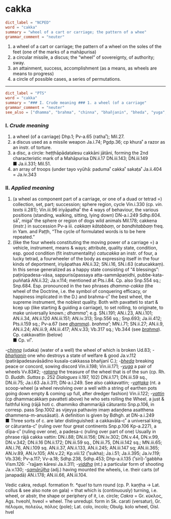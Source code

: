 # cakka

``` toml
dict_label = "NCPED"
word = "cakka"
summary = "wheel of a cart or carriage; the pattern of a whee"
grammar_comment = "neuter"
```

1. a wheel of a cart or carriage; the pattern of a wheel on the soles of the feet (one of the marks of a mahāpurisa)
2. a circular missile, a discus; the “wheel” of sovereignty, of authority; sway.
3. an attainment, success, accomplishment (as a means, as wheels are means to progress)
4. a circle of possible cases, a series of permutations.

--------------------

``` toml
dict_label = "PTS"
word = "cakka"
summary = "### I. Crude meaning ### 1. a wheel (of a carriage"
grammar_comment = "neuter"
see_also = ["dhamma", "brahma", "chinna", "bhañjanin", "bheda", "yuga", "ratana", "vaṭṭaka", "vattin", "viddha", "samārūḷha"]
```

### I. *Crude meaning* ###

1. a wheel (of a carriage) Dhp.1; Pv\-a.65 (ratha˚); Mil.27.
2. a discus used as a missile weapon Ja.i.74; Pgdp.36; cp khura˚ a razor as an instr. of torture.
3. a disc, a circle: heṭṭhāpādatalesu cakkāni jātāni, forming the 2nd characteristic mark of a Mahāpurisa DN.ii.17 DN.iii.143; DN.iii.149  
   ■ Ja.ii.331; Mil.51.
4. an array of troops (under tayo vyūhā: paduma˚ cakka˚ sakaṭa˚ Ja.ii.404 = Ja.iv.343

### II. *Applied meaning* ###

1. (a wheel as component part of a carriage, or one of a duad or tetrad =) collection, set, part; succession; sphere region, cycle Vin.i.330 (cp. *vin. texts* ii.281); Vin.iii.96 iriyāpatha˚ the 4 ways of behaviour, the various positions (standing, walking, sitting, lying down) DN\-a.i.249 Sdhp.604. sā˚, miga˚ the sphere or region of dogs wild animals Mil.178; cakkena (instr.) in succession Pv\-a iii. *cakkaṃ kātabbaṃ*, or *bandhitabbaṃ* freq. in Yam. and Paṭṭh, “The cycle of formulated words is to be here repeated.”
2. (like the four wheels constituting the moving power of a carriage =) a vehicle, instrument, means & ways; attribute, quality state, condition, esp. good condition (fit instrumentality) *catucakka* an instr. of four, a lucky tetrad, a fourwheeler of the body as expressing itself in the four kinds of deportment, iriyāpathas AN.ii.32; SN.i.16, SN.i.63 (catucakkaṃ). In this sense generalized as a happy state consisting of “4 blessings”: paṭirūpadesa\-vāsa, sappurisûpassaya atta\-sammāpaṇidhi, pubbe\-kata\-puññatā AN.ii.32; Ja.v.114; mentioned at Pts.i.84. Cp. also Snp.554 sq.; Snp.684. Esp. pronounced in the two phrases *dhamma\-cakka* (the wheel of the Doctrine, i.e. the symbol of conquering efficacy, or happiness implicated in the D.) and brahma\-c˚ the best wheel, the supreme instrument, the noblest quality. Both with pavatteti to start & kcep up (like starting & guiding a carriage), to set rolling, to originate, to make universally known.; *dhamma˚*; e.g. SN.i.191; AN.i.23, AN.i.101; AN.ii.34, AN.ii.120 AN.iii.151; AN.iv.313; Snp.556 sq.; Snp.693; Ja.iii.412; Pts.ii.159 sq.; Pv\-a.67 (see *[dhamma](dhamma.md)*). *brahma˚*; MN.i.71; SN.ii.27; AN.ii.9, AN.ii.24; AN.iii.9, AN.iii.417; AN.v.33; Vb.317 sq.; Vb.344 (see *[brahma](brahma.md)*). Cp. cakkavattin (below)  
   ■ Cp. vi˚.

*\-[chinna](chinna.md)* (udaka) (water of a well) the wheel of which is broken Ud.83; *\-[bhañjanin](bhañjanin.md)* one who destroys a state of welfare & good Ja.v.112 (patirāpadesavāsādino kusala\-cakkassa bhañjanī C.); *\-[bheda](bheda.md)* breaking peace or concord, sowing discord Vin.ii.198; Vin.iii.171; *\-[yuga](yuga.md)* a pair of wheels Vv.83#2; *\-[ratana](ratana.md)* the treasure of the wheel that is of the sun (cp. Rh. D. *Buddh. Suttas* p. 252 *Dialogues* ii.197, 102) DN.ii.171; DN.iii.59 sq., DN.iii.75; Ja.i.63 Ja.ii.311; DN\-a.i.249. See also cakkavattin; *\-[vaṭṭaka](vaṭṭaka.md)* (nt. a scoop\-wheel (a wheel revolving over a well with a string of earthen pots going down empty & coming up full, after dredger fashion) Vin.ii.122; *\-[vattin](vattin.md)* (cp dhammacakkaṃ pavatteti above) he who sets rolling the Wheel, a just & faithful king (rājā hoti c. dhammiko dhammarājā cāturanto Snp.p.106, in corresp. pass Snp.1002 as vijeyya pathaviṃ imaṃ adaṇḍena asatthena dhammena\-m\-anusāsati). A definition is given by Bdhgh. at DN\-a.i.249  
■ Three sorts of c. are later distinguished: a cakkavāla\-c˚ a universal king, or cāturanta\-c˚ (ruling over four great continents Snp.p.106 Kp\-a.227), a dīpa\-c˚ (ruling over one), a padesa\-c (ruling over part of one) Usually in phrase rājā cakka vattin: DN.i.88; DN.iii.156; DN.iv.302; DN.v.44, DN.v.99, DN.v.342; DN.ii.16 DN.ii.172; DN.iii.59 sq., DN.iii.75, DN.iii.142 sq.; MN.iii.65; AN.i.76, AN.i.109 sq. AN.ii.37, AN.ii.133, AN.ii.245; AN.iii.147 sq; AN.iii.365; AN.iv.89, AN.iv.105; AN.v.22; Kp.viii.12 (˚sukha); Ja.i.51; Ja.ii.395; Ja.iv.119; Vb.336; Pv\-a.117; Vv\-a.18; Sdhp.238, Sdhp.453; Dhp\-a.ii.135 (˚sirī)\-˚gabbha Vism.126: \-˚rajjaṃ kāresi Ja.ii.311; *\-[viddha](viddha.md)* (nt.) a particular form of shooting Ja.v.130; *\-[samārūḷha](samārūḷha.md)* (adj.) having mounted the wheels, i.e. their carts (of janapadā) AN.i.178; AN.iii.66, AN.iii.104.

Vedic cakra, redupl. formation fr. *\*quel* to turn round (cp. P. kaṇṭha → Lat. collus & see also note on gala) = that which is (continuously) turning, i.e. wheel, or abstr, the shape or periphery of it, i.e. circle; *Cakra* = Gr. κύκλος, Ags. hveohl, hveol = wheel. The unredupl. form in Sk. carati (versatur), Gr. πέλομαι, πολεύω, πόλος (pole); Lat. colo, incolo; Obulg. kolo wheel, Oisl. hvel


